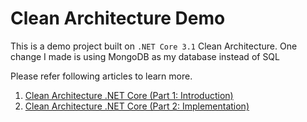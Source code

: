 # Clean Architecture Demo
This is a demo project built on `.NET Core 3.1` Clean Architecture.
One change I made is using MongoDB as my database instead of SQL

Please refer following articles to learn more.
1. [Clean Architecture .NET Core (Part 1: Introduction)](https://nishanc.medium.com/clean-architecture-net-core-part-1-introduction-e70e1c49ef6)
2. [Clean Architecture .NET Core (Part 2: Implementation)](https://nishanc.medium.com/clean-architecture-net-core-part-2-implementation-7376896390c5)
